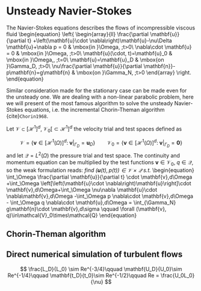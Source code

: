 # Unsteady Navier-Stokes

The Navier-Stokes equations describes the flows of incompressible viscous fluid 
\begin{equation}
\left\{
    \begin{array}{ll}
        \frac{\partial \mathbf{u}}{\partial t} +\left(\mathbf{u}\cdot \nabla\right)\mathbf{u}-\nu\Delta \mathbf{u}+\nabla p = 0 & \mbox{in }\Omega, \;t>0\\
        \nabla\cdot \mathbf{u} = 0 & \mbox{in }\Omega, \;t>0\\
        \mathbf{u}(\cdot, t)=\mathbf{u}_0 & \mbox{in }\Omega,, \;t=0\\
        \mathbf{u}=\mathbf{u}_D & \mbox{on }\Gamma_D, \;t>0\\
        \nu\frac{\partial \mathbf{u}}{\partial \mathbf{n}}-p\mathbf{n}=g\mathbf{n} & \mbox{on }\Gamma_N, \;t>0
    \end{array}
\right.
\end{equation}

Similar consideration made for the stationary case can be made even for the unsteady one. We are dealing with a non-linear parabolic problem, here we will present of the most famous algorithm to solve the unsteady Navier-Stokes equations, i.e. the incremental Chorin-Theman algorithm {cite}`Chorin1968`.

Let $\mathcal{V}\subset[\mathcal{H}^1]^d,\; \mathcal{V}_0[\subset\mathcal{H}^1]^d$ the velocity trial and test spaces defined as

$$
\mathcal{V} = \left\{\mathbf{v}\in[\mathcal{H}^1(\Omega)]^d:\;\left. \mathbf{v}\right|_{\Gamma_D} = \mathbf{u}_D\right\}\qquad 
\mathcal{V}_0 = \left\{\mathbf{v}\in[\mathcal{H}^1(\Omega)]^d:\;\left. \mathbf{v}\right|_{\Gamma_D} = \mathbf{0}\right\}
$$
and let $\mathcal{Q}= L^2(\Omega)$ the pressure trial and test space. The continuity and momentum equation can be multiplied by the test functions $\mathbf{v}\in\mathcal{V}_0,\;q\in\mathcal{Q}$, so the weak formulation reads: *find $(\mathbf{u}(t), p(t))\in\mathcal{V}\times\mathcal{Q}$ s.t.*
\begin{equation}
\int_\Omega \frac{\partial \mathbf{u}}{\partial t} \cdot \mathbf{v}\,d\Omega +\int_\Omega \left[\left(\mathbf{u}\cdot \nabla\right)\mathbf{u}\right]\cdot \mathbf{v}\,d\Omega+\int_\Omega \nu\nabla \mathbf{u}\cdot \nabla\mathbf{v}\,d\Omega -\int_\Omega p \nabla\cdot \mathbf{v}\,d\Omega - \int_\Omega q \nabla\cdot \mathbf{u}\,d\Omega = \int_{\Gamma_N} g\mathbf{n}\cdot \mathbf{v}\,d\sigma \qquad \forall (\mathbf{v}, q)\in\mathcal{V}_0\times\mathcal{Q}
\end{equation}
## Chorin-Theman algorithm


## Direct numerical simulation of turbulent flows

$$
\frac{L_D}{L_0} \sim Re^{-3/4}\qquad 
\mathbf{U_D}{U_0}\sim Re^{-1/4}\qquad
\mathbf{t_D}{t_0}\sim Re^{-1/2}\qquad
Re = \frac{U_0L_0}{\nu}
$$